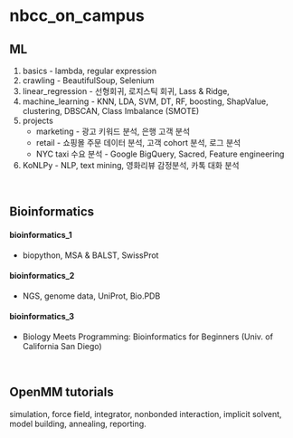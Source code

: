 # nbcc_on_campus

## ML
1. basics - lambda, regular expression
2. crawling - BeautifulSoup, Selenium
3. linear_regression - 선형회귀, 로지스틱 회귀, Lass & Ridge, 
4. machine_learning - KNN, LDA, SVM, DT, RF, boosting, ShapValue, clustering, DBSCAN, Class Imbalance (SMOTE)
5. projects
    * marketing - 광고 키워드 분석, 은행 고객 분석
    * retail - 쇼핑몰 주문 데이터 분석, 고객 cohort 분석, 로그 분석
    * NYC taxi 수요 분석 - Google BigQuery, Sacred, Feature engineering
6. KoNLPy - NLP, text mining, 영화리뷰 감정분석, 카톡 대화 분석

<br>

## Bioinformatics
#### bioinformatics_1 
- biopython, MSA & BALST, SwissProt
#### bioinformatics_2 
- NGS, genome data, UniProt, Bio.PDB
#### bioinformatics_3
- Biology Meets Programming: Bioinformatics for Beginners (Univ. of California San Diego)

<br>

## OpenMM tutorials
simulation, force field, integrator, nonbonded interaction, implicit solvent,
model building, annealing, reporting.
